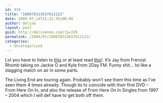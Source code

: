 ```yaml
---
id: 434
title: "108978313637612122"
date: 2004-07-14T15:21:35+00:00
author: deline
layout: post
guid: http://delineneo.com/?p=319
permalink: /2004/07/108978313637612122/
categories:
  - Uncategorized
---
```

Lol you have to listen to [this](http://www.bombshell.live.com.au/Frenzal_Fox_FM_Interview.mp3) or at least read [this](http://www.outwiththenew.com/html/news.html)!. It&#8217;s Jay from Frenzal Rhomb taking on Jackie O and Kyle from 2Day FM. Funny shit&#8230; lol like a slagging match on air in some parts.

The Living End are touring again. Probably won&#8217;t see them this time as I&#8217;ve seen them 4 times already. Though its to coincide with their first DVD &#8211; From Here On In, and also the release of From Here On In Singles from 1997 &#8211; 2004 which I will def have to get both off them.